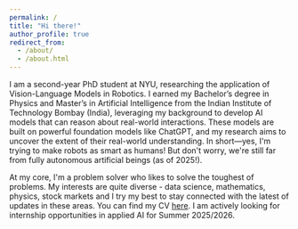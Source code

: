 ```yaml
---
permalink: /
title: "Hi there!"
author_profile: true
redirect_from: 
  - /about/
  - /about.html
---
```


I am a second-year PhD student at NYU, researching the application of Vision-Language Models in Robotics. I earned my Bachelor’s degree in Physics and Master’s in Artificial Intelligence from the Indian Institute of Technology Bombay (India), leveraging my background to develop AI models that can reason about real-world interactions. These models are built on powerful foundation models like ChatGPT, and my research aims to uncover the extent of their real-world understanding. In short—yes, I'm trying to make robots as smart as humans! But don't worry, we're still far from fully autonomous artificial beings (as of 2025!).

At my core, I'm a problem solver who likes to solve the toughest of problems. My interests are quite diverse - data science, mathematics, physics, stock markets and I try my best to stay connected with the latest of updates in these areas. You can find my CV [here](https://drive.google.com/file/d/1NfLWC3lqW8RSqygV400MPgQwEhCoIddl/view?usp=sharing). I am actively looking for internship opportunities in applied AI for Summer 2025/2026. 


